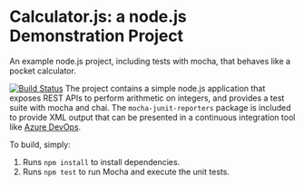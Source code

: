 Calculator.js: a node.js Demonstration Project
==============================================
An example node.js project, including tests with mocha, that behaves like
a pocket calculator.

[![Build Status](https://dev.azure.com/sfafranse/Configuring%20Agent%20Pools%20and%20Understanding%20Pipeline%20Styles/_apis/build/status/afranse.calculator?branchName=master)](https://dev.azure.com/sfafranse/Configuring%20Agent%20Pools%20and%20Understanding%20Pipeline%20Styles/_build/latest?definitionId=10&branchName=master)
The project contains a simple node.js application that exposes REST APIs
to perform arithmetic on integers, and provides a test suite with mocha
and chai.  The `mocha-junit-reporters` package is included to provide XML
output that can be presented in a continuous integration tool like
[Azure DevOps](https://azure.com/devops).

To build, simply:

1. Runs `npm install` to install dependencies.
2. Runs `npm test` to run Mocha and execute the unit tests.

